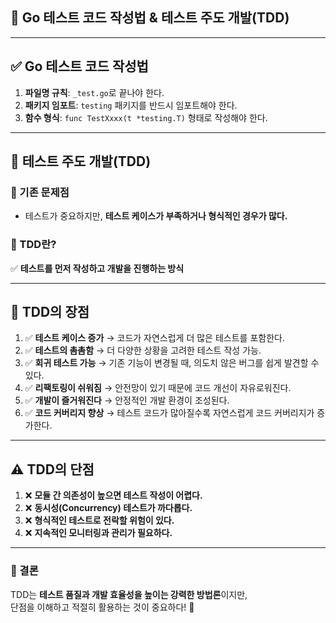 ## 📌 Go 테스트 코드 작성법 & 테스트 주도 개발(TDD)

---

## ✅ Go 테스트 코드 작성법  
1. **파일명 규칙**: `_test.go`로 끝나야 한다.  
2. **패키지 임포트**: `testing` 패키지를 반드시 임포트해야 한다.  
3. **함수 형식**: `func TestXxxx(t *testing.T)` 형태로 작성해야 한다.  

---

## 🚀 테스트 주도 개발(TDD)  

### 🔴 기존 문제점  
- 테스트가 중요하지만, **테스트 케이스가 부족하거나 형식적인 경우가 많다.**  

### 🔹 TDD란?  
✅ **테스트를 먼저 작성하고 개발을 진행하는 방식**  

---

## 🎯 TDD의 장점  
1. ✅ **테스트 케이스 증가** → 코드가 자연스럽게 더 많은 테스트를 포함한다.  
2. ✅ **테스트의 촘촘함** → 더 다양한 상황을 고려한 테스트 작성 가능.  
3. ✅ **회귀 테스트 가능** → 기존 기능이 변경될 때, 의도치 않은 버그를 쉽게 발견할 수 있다.  
4. ✅ **리팩토링이 쉬워짐** → 안전망이 있기 때문에 코드 개선이 자유로워진다.  
5. ✅ **개발이 즐거워진다** → 안정적인 개발 환경이 조성된다.  
6. ✅ **코드 커버리지 향상** → 테스트 코드가 많아질수록 자연스럽게 코드 커버리지가 증가한다.  

---

## ⚠️ TDD의 단점  
1. ❌ **모듈 간 의존성이 높으면 테스트 작성이 어렵다.**  
2. ❌ **동시성(Concurrency) 테스트가 까다롭다.**  
3. ❌ **형식적인 테스트로 전락할 위험이 있다.**  
4. ❌ **지속적인 모니터링과 관리가 필요하다.**  

---

### 🎯 결론  
TDD는 **테스트 품질과 개발 효율성을 높이는 강력한 방법론**이지만,  
단점을 이해하고 적절히 활용하는 것이 중요하다! 🚀


